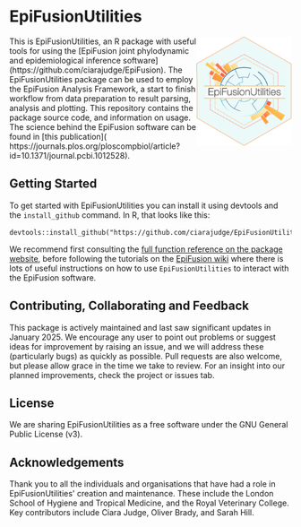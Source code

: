 # EpiFusionUtilities

<img align="right" src="inst/extdata/EpiFusionUtilitiesLogo.png" width=170px>
This is EpiFusionUtilities, an R package with useful tools for using the [EpiFusion joint phylodynamic and epidemiological inference software](https://github.com/ciarajudge/EpiFusion). The EpiFusionUtilities package can be used to employ the EpiFusion Analysis Framework, a start to finish workflow from data preparation to result parsing, analysis and plotting. This repository contains the package source code, and information on usage. The science behind the EpiFusion software can be found in [this publication]( https://journals.plos.org/ploscompbiol/article?id=10.1371/journal.pcbi.1012528).


## Getting Started

To get started with EpiFusionUtilities you can install it using devtools and the `install_github` command. In R, that looks like this:

  ```
  devtools::install_github("https://github.com/ciarajudge/EpiFusionUtilities")
  ```

We recommend first consulting the [full function reference on the package website](https://ciarajudge.github.io/EpiFusionUtilities/reference/index.html), before following the tutorials on the [EpiFusion wiki](https://github.com/ciarajudge/EpiFusion/wiki) where there is lots of useful instructions on how to use `EpiFusionUtilities` to interact with the EpiFusion software.


## Contributing, Collaborating and Feedback

This package is actively maintained and last saw significant updates in January 2025. We encourage any user to point out problems or suggest ideas for improvement by raising an issue, and we will address these (particularly bugs) as quickly as possible. Pull requests are also welcome, but please allow grace in the time we take to review. For an insight into our planned improvements, check the project or issues tab.


## License

We are sharing EpiFusionUtilities as a free software under the GNU General Public License (v3).


## Acknowledgements
Thank you to all the individuals and organisations that have had a role in EpiFusionUtilities' creation and maintenance. These include the London School of Hygiene and Tropical Medicine, and the Royal Veterinary College. Key contributors include Ciara Judge, Oliver Brady, and Sarah Hill.
